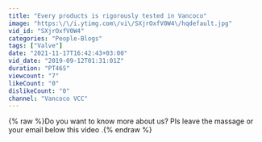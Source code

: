 ```yaml
---
title: "Every products is rigorously tested in Vancoco"
image: "https:\/\/i.ytimg.com\/vi\/SXjrOxfV0W4\/hqdefault.jpg"
vid_id: "SXjrOxfV0W4"
categories: "People-Blogs"
tags: ["Valve"]
date: "2021-11-17T16:42:43+03:00"
vid_date: "2019-09-12T01:31:01Z"
duration: "PT46S"
viewcount: "7"
likeCount: "0"
dislikeCount: "0"
channel: "Vancoco VCC"
---
```

{% raw %}Do you want to know more about us? Pls leave the massage or your email  below this video .{% endraw %}
